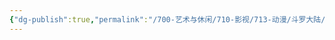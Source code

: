 ```yaml
---
{"dg-publish":true,"permalink":"/700-艺术与休闲/710-影视/713-动漫/斗罗大陆/","tags":["追剧/动漫"],"noteIcon":""}
---
```


